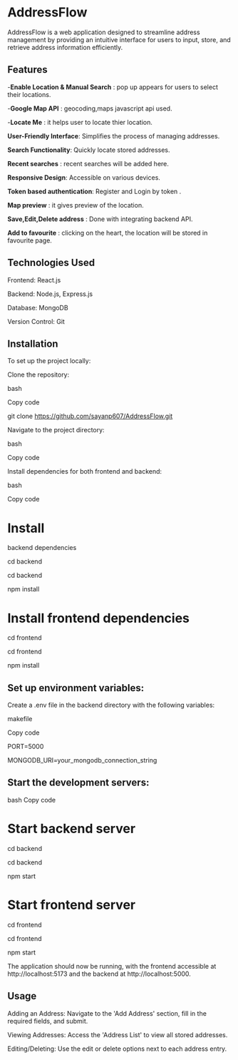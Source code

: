 # AddressFlow
AddressFlow is a web application designed to streamline address management by providing an intuitive interface for users to input, store, and retrieve address information efficiently.

## Features
-**Enable Location & Manual Search** : pop up appears for users to select their locations.

-**Google Map API** : geocoding,maps javascript api used.

-**Locate Me** : it helps user to locate thier location.

**User-Friendly Interface**: Simplifies the process of managing addresses.

**Search Functionality**: Quickly locate stored addresses.

**Recent searches** : recent searches will be added here.

**Responsive Design**: Accessible on various devices.

**Token based authentication**: Register and Login by token .

**Map preview** : it gives preview of the location.

**Save,Edit,Delete address** : Done with integrating backend API.

**Add to favourite** : clicking on the heart, the location will be stored in favourite page.

## Technologies Used
Frontend: React.js

Backend: Node.js, Express.js

Database: MongoDB

Version Control: Git

## Installation
To set up the project locally:

Clone the repository:

bash

Copy code

git clone https://github.com/sayanp607/AddressFlow.git

Navigate to the project directory:

bash

Copy code

Install dependencies for both frontend and backend:

bash

Copy code
# Install 
backend dependencies

cd backend

cd backend

npm install

# Install frontend dependencies
cd frontend

cd frontend

npm install

## Set up environment variables:

Create a .env file in the backend directory with the following variables:

makefile

Copy code

PORT=5000

MONGODB_URI=your_mongodb_connection_string

## Start the development servers:

bash
Copy code

# Start backend server

cd backend

cd backend

npm start

# Start frontend server

cd frontend

cd frontend

npm start

The application should now be running, with the frontend accessible at http://localhost:5173 and the backend at http://localhost:5000.

## Usage
Adding an Address: Navigate to the 'Add Address' section, fill in the required fields, and submit.

Viewing Addresses: Access the 'Address List' to view all stored addresses.

Editing/Deleting: Use the edit or delete options next to each address entry.



